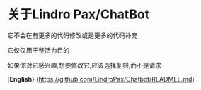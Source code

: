 # 关于Lindro Pax/ChatBot

<p>它不会在有更多的代码修改或是更多的代码补充</p>

<p>它仅仅用于整活为目的</p>

<p>如果你对它感兴趣,想要修改它,应该选择复刻,而不是请求</p>

[**English**} (https://github.com/LindroPax/Chatbot/READMEE.md)

